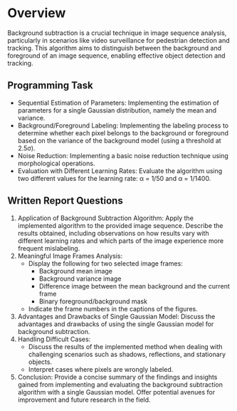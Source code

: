 # Overview
Background subtraction is a crucial technique in image sequence analysis, particularly in scenarios like video surveillance for pedestrian detection and tracking. This algorithm aims to distinguish between the background and foreground of an image sequence, enabling effective object detection and tracking.
## Programming Task
- Sequential Estimation of Parameters: Implementing the estimation of parameters for a single Gaussian distribution, namely the mean and variance.
- Background/Foreground Labeling: Implementing the labeling process to determine whether each pixel belongs to the background or foreground based on the variance of the background model (using a threshold at 2.5σ).
- Noise Reduction: Implementing a basic noise reduction technique using morphological operations.
- Evaluation with Different Learning Rates: Evaluate the algorithm using two different values for the learning rate: α = 1/50 and α = 1/1400.

## Written Report Questions
1. Application of Background Subtraction Algorithm: Apply the implemented algorithm to the provided image sequence. Describe the results obtained, including observations on how results vary with different learning rates and which parts of the image experience more frequent mislabeling.
2. Meaningful Image Frames Analysis:
   - Display the following for two selected image frames:
     - Background mean image
     - Background variance image
     - Difference image between the mean background and the current frame
     - Binary foreground/background mask
   - Indicate the frame numbers in the captions of the figures.
3. Advantages and Drawbacks of Single Gaussian Model: Discuss the advantages and drawbacks of using the single Gaussian model for background subtraction.
4. Handling Difficult Cases:
   - Discuss the results of the implemented method when dealing with challenging scenarios such as shadows, reflections, and stationary objects.
   - Interpret cases where pixels are wrongly labeled.
5. Conclusion: Provide a concise summary of the findings and insights gained from implementing and evaluating the background subtraction algorithm with a single Gaussian model. Offer potential avenues for improvement and future research in the field.
